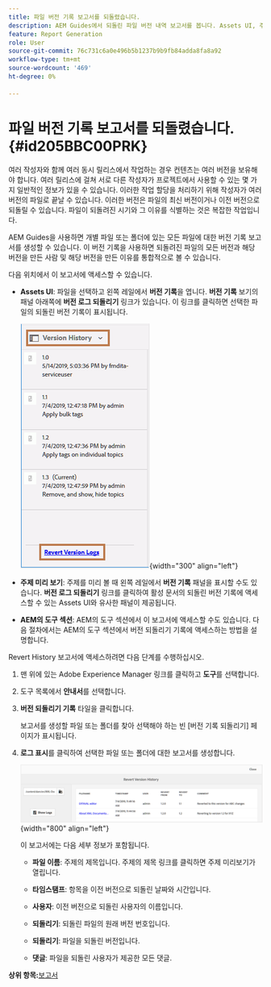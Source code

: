 ```yaml
---
title: 파일 버전 기록 보고서를 되돌렸습니다.
description: AEM Guides에서 되돌린 파일 버전 내역 보고서를 봅니다. Assets UI, 주제 미리 보기 및 AEM 도구 선택에서 버전 로그 되돌리기 를 액세스하는 방법에 대해 알아봅니다.
feature: Report Generation
role: User
source-git-commit: 76c731c6a0e496b5b1237b9b9fb84adda8fa8a92
workflow-type: tm+mt
source-wordcount: '469'
ht-degree: 0%

---
```


# 파일 버전 기록 보고서를 되돌렸습니다. {#id205BBC00PRK}

여러 작성자와 함께 여러 동시 릴리스에서 작업하는 경우 컨텐츠는 여러 버전을 보유해야 합니다. 여러 릴리스에 걸쳐 서로 다른 작성자가 프로젝트에서 사용할 수 있는 몇 가지 일반적인 정보가 있을 수 있습니다. 이러한 작업 할당을 처리하기 위해 작성자가 여러 버전의 파일로 끝날 수 있습니다. 이러한 버전은 파일의 최신 버전이거나 이전 버전으로 되돌릴 수 있습니다. 파일이 되돌려진 시기와 그 이유를 식별하는 것은 복잡한 작업입니다.

AEM Guides을 사용하면 개별 파일 또는 폴더에 있는 모든 파일에 대한 버전 기록 보고서를 생성할 수 있습니다. 이 버전 기록을 사용하면 되돌려진 파일의 모든 버전과 해당 버전을 만든 사람 및 해당 버전을 만든 이유를 통합적으로 볼 수 있습니다.

다음 위치에서 이 보고서에 액세스할 수 있습니다.

- **Assets UI**: 파일을 선택하고 왼쪽 레일에서 **버전 기록**&#x200B;을 엽니다. **버전 기록** 보기의 패널 아래쪽에 **버전 로그 되돌리기** 링크가 있습니다. 이 링크를 클릭하면 선택한 파일의 되돌린 버전 기록이 표시됩니다.

  ![](images/revert-log-from-assets-ui.png){width="300" align="left"}

- **주제 미리 보기**: 주제를 미리 볼 때 왼쪽 레일에서 **버전 기록** 패널을 표시할 수도 있습니다. **버전 로그 되돌리기** 링크를 클릭하여 활성 문서의 되돌린 버전 기록에 액세스할 수 있는 Assets UI와 유사한 패널이 제공됩니다.

- **AEM의 도구 섹션**: AEM의 도구 섹션에서 이 보고서에 액세스할 수도 있습니다. 다음 절차에서는 AEM의 도구 섹션에서 버전 되돌리기 기록에 액세스하는 방법을 설명합니다.


Revert History 보고서에 액세스하려면 다음 단계를 수행하십시오.

1. 맨 위에 있는 Adobe Experience Manager 링크를 클릭하고 **도구**&#x200B;를 선택합니다.

1. 도구 목록에서 **안내서**&#x200B;를 선택합니다.

1. **버전 되돌리기 기록** 타일을 클릭합니다.

   보고서를 생성할 파일 또는 폴더를 찾아 선택해야 하는 빈 [버전 기록 되돌리기] 페이지가 표시됩니다.

1. **로그 표시**&#x200B;를 클릭하여 선택한 파일 또는 폴더에 대한 보고서를 생성합니다.

   ![](images/revert-version-history-report.png){width="800" align="left"}

   이 보고서에는 다음 세부 정보가 포함됩니다.

   - **파일 이름**: 주제의 제목입니다. 주제의 제목 링크를 클릭하면 주제 미리보기가 열립니다.

   - **타임스탬프**: 항목을 이전 버전으로 되돌린 날짜와 시간입니다.

   - **사용자**: 이전 버전으로 되돌린 사용자의 이름입니다.

   - **되돌리기**: 되돌린 파일의 원래 버전 번호입니다.

   - **되돌리기**: 파일을 되돌린 버전입니다.

   - **댓글**: 파일을 되돌린 사용자가 제공한 모든 댓글.


**상위 항목:**[&#x200B;보고서](reports-intro.md)
